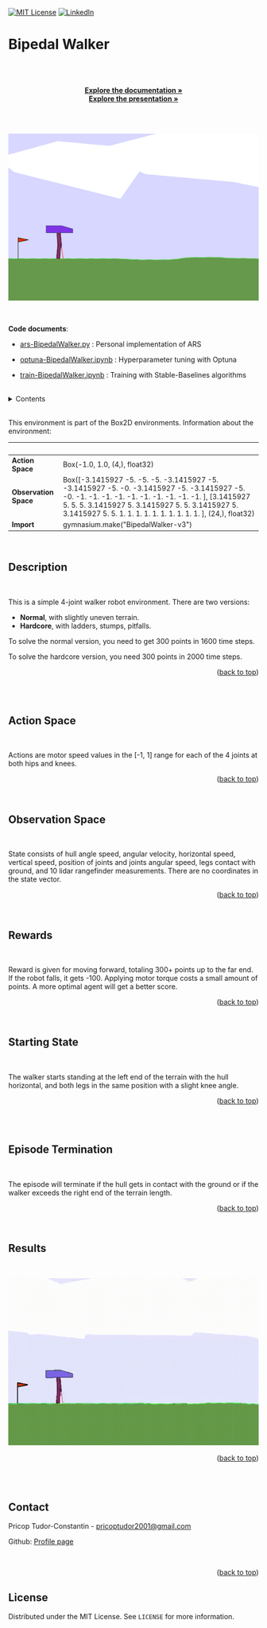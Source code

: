 <a name="readme-top"></a>

[![MIT License][license-shield]][license-url]
[![LinkedIn][linkedin-shield]][linkedin-url]

# <b>Bipedal Walker</b>

<!-- PROJECT DETAILS -->
<br />
<div align="center">
  <p align="center">
    <br />
    <a href="https://github.com/pricoptudor/ATNN_PricopTudor/blob/main/FinalProject/ATNN_final.pdf"><strong>Explore the documentation »</strong></a>
    <br />
    <a href="https://prezi.com/view/Bzw4hX0gAgllLSpuzYu7/"><strong>Explore the presentation »</strong></a>  
    <br />
    <br />
  </p>
</div>

<br />

![environment](./Images/bipedal_walker.gif)

<br />

<b>Code documents</b>:

- [ars-BipedalWalker.py](https://github.com/pricoptudor/ATNN_PricopTudor/blob/main/FinalProject/ars-BipedalWalker.py) : Personal implementation of ARS

- [optuna-BipedalWalker.ipynb](https://github.com/pricoptudor/ATNN_PricopTudor/blob/main/FinalProject/optuna-BipedalWalker.ipynb) : Hyperparameter tuning with Optuna

- [train-BipedalWalker.ipynb](https://github.com/pricoptudor/ATNN_PricopTudor/blob/main/FinalProject/train-BipedalWalker.ipynb) : Training with Stable-Baselines algorithms

<br />

<!-- TABLE OF CONTENTS -->
<details>
  <summary>Contents</summary>
  <ol>
    <li><a href="#description">Description</a></li>
    <li><a href="#action-space">Action Space</a></li>
    <li><a href="#observation-space">Observation Space</a></li>
    <li><a href="#rewards">Rewards</a></li>
    <li><a href="#starting-state">Starting State</a></li>
    <li><a href="#episode-termination">Episode Termination</a></li>
    <li><a href="#results">Results</a></li>
    <li><a href="#contact">Contact</a></li>
  </ol>
  <br />
</details>

<br />

This environment is part of the Box2D environments.
Information about the environment:

| &nbsp;     |            |
|------------|------------|
| <b>Action Space</b>  | 	Box(-1.0, 1.0, (4,), float32)    |
| <b>Observation Space</b>  | Box([-3.1415927 -5. -5. -5. -3.1415927 -5. -3.1415927 -5. -0. -3.1415927 -5. -3.1415927 -5. -0. -1. -1. -1. -1. -1. -1. -1. -1. -1. -1. ], [3.1415927 5. 5. 5. 3.1415927 5. 3.1415927 5. 5. 3.1415927 5. 3.1415927 5. 5. 1. 1. 1. 1. 1. 1. 1. 1. 1. 1. ], (24,), float32)     |
| <b>Import</b>  | gymnasium.make("BipedalWalker-v3")     |

<br />

## Description

<br />

This is a simple 4-joint walker robot environment. There are two versions:
+ <b>Normal</b>, with slightly uneven terrain.
+ <b>Hardcore</b>, with ladders, stumps, pitfalls.

To solve the normal version, you need to get 300 points in 1600 time steps. 

To solve the hardcore version, you need 300 points in 2000 time steps.

<p align="right">(<a href="#readme-top">back to top</a>)</p>

<br /><br />

## Action Space

<br />

Actions are motor speed values in the [-1, 1] range for each of the 4 joints at both hips and knees.

<p align="right">(<a href="#readme-top">back to top</a>)</p>

<br />

## Observation Space

<br />

State consists of hull angle speed, angular velocity, horizontal speed, vertical speed, position of joints and joints angular speed, legs contact with ground, and 10 lidar rangefinder measurements. There are no coordinates in the state vector.

<p align="right">(<a href="#readme-top">back to top</a>)</p>

<br />

## Rewards

<br />

Reward is given for moving forward, totaling 300+ points up to the far end. If the robot falls, it gets -100. Applying motor torque costs a small amount of points. A more optimal agent will get a better score.

<p align="right">(<a href="#readme-top">back to top</a>)</p>

<br />

## Starting State

<br />

The walker starts standing at the left end of the terrain with the hull horizontal, and both legs in the same position with a slight knee angle.

<p align="right">(<a href="#readme-top">back to top</a>)</p>

<br /><br />

## Episode Termination

<br />

The episode will terminate if the hull gets in contact with the ground or if the walker exceeds the right end of the terrain length.

<p align="right">(<a href="#readme-top">back to top</a>)</p>

<br />

## Results

<br />

![walking](./Images/bipedalwalker.gif)

<p align="right">(<a href="#readme-top">back to top</a>)</p>

<br />
<br />

<!-- CONTACT -->
## Contact

Pricop Tudor-Constantin - pricoptudor2001@gmail.com

Github: [Profile page](https://github.com/pricoptudor)


<br/>

<p align="right">(<a href="#readme-top">back to top</a>)</p>



<!-- LICENSE -->
## License

Distributed under the MIT License. See `LICENSE` for more information.

<!-- MARKDOWN LINKS & IMAGES -->
[license-shield]: https://img.shields.io/github/license/pricoptudor/ATNN_PricopTudor
[license-url]: https://github.com/pricoptudor/ATNN_PricopTudor/blob/main/FinalProject/LICENSE
[linkedin-shield]: https://img.shields.io/badge/-LinkedIn-black.svg?style=for-the-badge&logo=linkedin&colorB=555
[linkedin-url]: https://www.linkedin.com/in/tudorc-pricop/
